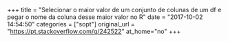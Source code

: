 +++
title = "Selecionar o maior valor de um conjunto de colunas de um df e pegar o nome da coluna desse maior valor no R"
date = "2017-10-02 14:54:50"
categories = ["sopt"]
original_url = "https://pt.stackoverflow.com/q/242522"
at_home="no"
+++

